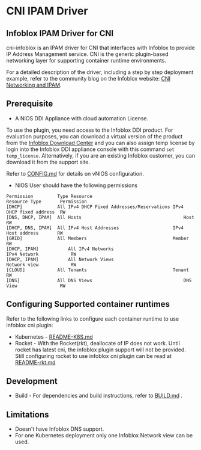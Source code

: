 CNI IPAM Driver
===============

Infoblox IPAM Driver for CNI
----------------------------

cni-infoblox is an IPAM driver for CNI that interfaces with Infoblox to provide IP Address Management
service. CNI is the generic plugin-based networking layer for supporting container runtime environments.

For a detailed description of the driver, including a step by step deployment example, refer to the community blog on the Infoblox website: [CNI Networking and IPAM](https://community.infoblox.com/t5/Community-Blog/CNI-Networking-and-IPAM/ba-p/7828).

Prerequisite
------------

* A NIOS DDI Appliance with cloud automation License.

To use the plugin, you need access to the Infoblox DDI product. For evaluation purposes, you can download a
virtual version of the product from the [Infoblox Download Center](https://www.infoblox.com/infoblox-download-center) and you can also assign temp license by login into the Infoblox DDI appliance console with this command ```set temp_license```.
Alternatively, if you are an existing Infoblox customer, you can download it from the support site.

Refer to [CONFIG.md](docs/CONFIG.md) for details on vNIOS configuration.

* NIOS User should have the following permissions

```
Permission         Type	Resource	                              Resource Type	      Permission
[DHCP]	           All IPv4 DHCP Fixed Addresses/Reservations IPv4 DHCP fixed address  RW
[DNS, DHCP, IPAM]  All Hosts	                                  Host	                  RW
[DHCP, DNS, IPAM]  All IPv4 Host Addresses	                  IPv4 Host address	      RW
[GRID]	           All Members	                              Member	                  RW
[DHCP, IPAM]	       All IPv4 Networks	                          IPv4 Network	          RW
[DHCP, IPAM]	       All Network Views	                          Network view	          RW
[CLOUD]	           All Tenants	                              Tenant	                  RW
[DNS]	           All DNS Views	                              DNS View	              RW

```


Configuring Supported container runtimes
----------------------------------------

Refer to the following links to configure each container runtime to use infoblox cni plugin:

* Kubernetes - [README-K8S.md](docs/README-K8S.md)
* Rocket - With the Rocket(rkt), deallocate of IP does not work. Until rocket has latest cni, the infoblox plugin 
support will not be provided. Still configuring rocket to use infoblox cni plugin can be read at [README-rkt.md](docs/README-rkt.md)

Development
-----------

* Build - For dependencies and build instructions, refer to [BUILD.md](docs/BUILD.md) .

Limitations
-----------

* Doesn't have Infoblox DNS support.
* For one Kubernetes deployment only one Infoblox Network view can be used.
